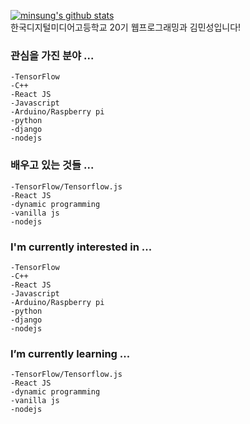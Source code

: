 [![minsung's github stats](https://github-readme-stats.vercel.app/api?username=minsung521)](https://github.com/minsung521)
<br/>한국디지털미디어고등학교 20기 웹프로그래밍과 김민성입니다!



### 관심을 가진 분야 ...

    -TensorFlow
    -C++
    -React JS
    -Javascript
    -Arduino/Raspberry pi
    -python
    -django
    -nodejs

### 배우고 있는 것들 ...

    -TensorFlow/Tensorflow.js
    -React JS
    -dynamic programming
    -vanilla js
    -nodejs

### I'm currently interested in ...

    -TensorFlow
    -C++
    -React JS
    -Javascript
    -Arduino/Raspberry pi
    -python
    -django
    -nodejs

### I’m currently learning ...

    -TensorFlow/Tensorflow.js
    -React JS
    -dynamic programming
    -vanilla js
    -nodejs

<!--
**minsung-dev/minsung-dev** is a ✨ _special_ ✨ repository because its `README.md` (this file) appears on your GitHub profile.

Here are some ideas to get you started:

- 🔭 I’m currently working on ...
- 🌱 I’m currently learning ...
- 👯 I’m looking to collaborate on ...
- 🤔 I’m looking for help with ...
- 💬 Ask me about ...
- 📫 How to reach me: ...
- 😄 Pronouns: ...
- ⚡ Fun fact: ...
-->
